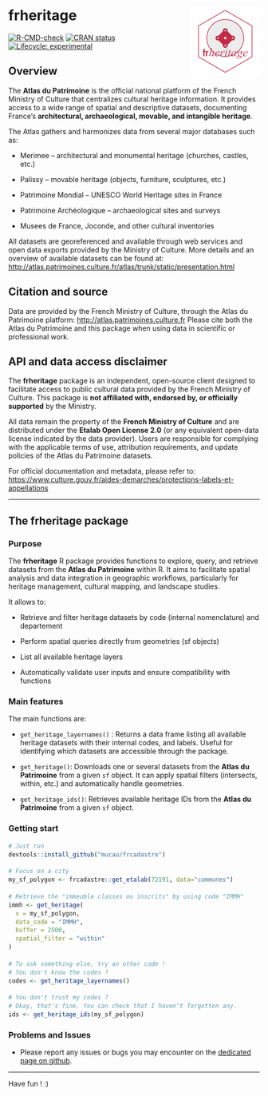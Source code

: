 # frheritage<img src="man/figures/frheritage_logo.png" align="right" height="138"/>

<!-- badges: start -->

[![R-CMD-check](https://github.com/mucau/frheritage/actions/workflows/R-CMD-check.yaml/badge.svg)](https://github.com/mucau/frcadastre/actions/workflows/R-CMD-check.yaml) [![CRAN status](https://www.r-pkg.org/badges/version/frheritage)](https://CRAN.R-project.org/package=frheritage) [![Lifecycle: experimental](https://img.shields.io/badge/lifecycle-experimental-orange.svg)](https://lifecycle.r-lib.org/articles/stages.html#experimental)

<!-- badges: end -->

## Overview

The **Atlas du Patrimoine** is the official national platform of the French Ministry of Culture that centralizes cultural heritage information. It provides access to a wide range of spatial and descriptive datasets, documenting France’s **architectural, archaeological, movable, and intangible heritage**.

The Atlas gathers and harmonizes data from several major databases such as:

-   Merimee – architectural and monumental heritage (churches, castles, etc.)

-   Palissy – movable heritage (objects, furniture, sculptures, etc.)

-   Patrimoine Mondial – UNESCO World Heritage sites in France

-   Patrimoine Archéologique – archaeological sites and surveys

-   Musees de France, Joconde, and other cultural inventories

All datasets are georeferenced and available through web services and open data exports provided by the Ministry of Culture. More details and an overview of available datasets can be found at: <http://atlas.patrimoines.culture.fr/atlas/trunk/static/presentation.html>

## Citation and source

Data are provided by the French Ministry of Culture, through the Atlas du Patrimoine platform: <http://atlas.patrimoines.culture.fr> Please cite both the Atlas du Patrimoine and this package when using data in scientific or professional work.

## API and data access disclaimer

The **frheritage** package is an independent, open-source client designed to facilitate access to public cultural data provided by the French Ministry of Culture. This package is **not affiliated with, endorsed by, or officially supported** by the Ministry.

All data remain the property of the **French Ministry of Culture** and are distributed under the **Etalab Open License 2.0** (or any equivalent open-data license indicated by the data provider). Users are responsible for complying with the applicable terms of use, attribution requirements, and update policies of the Atlas du Patrimoine datasets.

For official documentation and metadata, please refer to: <https://www.culture.gouv.fr/aides-demarches/protections-labels-et-appellations>

------------------------------------------------------------------------

## The frheritage package

### Purpose

The **frheritage** R package provides functions to explore, query, and retrieve datasets from the **Atlas du Patrimoine** within R. It aims to facilitate spatial analysis and data integration in geographic workflows, particularly for heritage management, cultural mapping, and landscape studies.

It allows to:

-   Retrieve and filter heritage datasets by code (internal nomenclature) and departement

-   Perform spatial queries directly from geometries (sf objects)

-   List all available heritage layers

-   Automatically validate user inputs and ensure compatibility with functions

### Main features

The main functions are:

-   `get_heritage_layernames()` : Returns a data frame listing all available heritage datasets with their internal codes, and labels. Useful for identifying which datasets are accessible through the package.

-    `get_heritage()`: Downloads one or several datasets from the **Atlas du Patrimoine** from a given `sf` object. It can apply spatial filters (intersects, within, etc.) and automatically handle geometries.

-    `get_heritage_ids()`: Retrieves available heritage IDs from the **Atlas du Patrimoine** from a given `sf` object.

### Getting start

``` r
# Just run
devtools::install_github("mucau/frcadastre")

# Focus on a city
my_sf_polygon <- frcadastre::get_etalab(72191, data="communes")

# Retrieve the "immeuble classes ou inscrits" by using code "IMMH"
immh <- get_heritage(
  x = my_sf_polygon,
  data_code = "IMMH",
  buffer = 2500,
  spatial_filter = "within"
)

# To ask something else, try an other code !
# You don't know the codes ?
codes <- get_heritage_layernames()

# You don't trust my codes ?
# Okay, that's fine. You can check that I haven't forgotten any.
ids <- get_heritage_ids(my_sf_polygon)
```

### Problems and Issues

-   Please report any issues or bugs you may encounter on the [dedicated page on github](https://github.com/mucau/frcadastre/issues).

------------------------------------------------------------------------

Have fun ! :)
